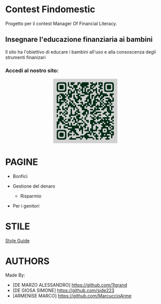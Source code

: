 # Contest Findomestic
Progetto per il contest Manager Of Financial Literacy.

## Insegnare l'educazione finanziaria ai bambini

Il sito ha l'obiettivo di educare i bambini all'uso e alla consoscenza degli strumenti finanizari

### Accedi al nostro sito:

<center><img src="readmeSrc\QRCODE.png" alt="qrcode" width="40%" height="40%"></center>



# PAGINE
- Bonfici

- Gestione del denaro
  - Risparmio
 - Per i genitori

# STILE

<a href="style-guide.md">Style Guide</a>

# AUTHORS

Made By:

- [DE MARZO ALESSANDRO] <a>https://github.com/1lgrand</a>
- [DE GIOSA SIMONE] <a>https://github.com/side223</a>
- [ARMENISE MARCO] <a>https://github.com/MarcuccioArme</a>